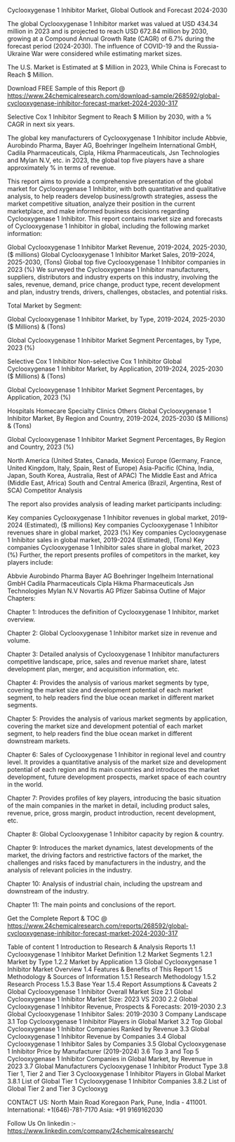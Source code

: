 Cyclooxygenase 1 Inhibitor Market, Global Outlook and Forecast 2024-2030

The global Cyclooxygenase 1 Inhibitor market was valued at USD 434.34 million in 2023 and is projected to reach USD 672.84 million by 2030, growing at a Compound Annual Growth Rate (CAGR) of 6.7% during the forecast period (2024-2030). The influence of COVID-19 and the Russia-Ukraine War were considered while estimating market sizes.

The U.S. Market is Estimated at $ Million in 2023, While China is Forecast to Reach $ Million.

Download FREE Sample of this Report @ https://www.24chemicalresearch.com/download-sample/268592/global-cyclooxygenase-inhibitor-forecast-market-2024-2030-317

Selective Cox 1 Inhibitor Segment to Reach $ Million by 2030, with a % CAGR in next six years.

The global key manufacturers of Cyclooxygenase 1 Inhibitor include Abbvie, Aurobindo Pharma, Bayer AG, Boehringer Ingelheim International GmbH, Cadila Pharmaceuticals, Cipla, Hikma Pharmaceuticals, Jsn Technologies and Mylan N.V, etc. in 2023, the global top five players have a share approximately % in terms of revenue.

This report aims to provide a comprehensive presentation of the global market for Cyclooxygenase 1 Inhibitor, with both quantitative and qualitative analysis, to help readers develop business/growth strategies, assess the market competitive situation, analyze their position in the current marketplace, and make informed business decisions regarding Cyclooxygenase 1 Inhibitor. This report contains market size and forecasts of Cyclooxygenase 1 Inhibitor in global, including the following market information:

Global Cyclooxygenase 1 Inhibitor Market Revenue, 2019-2024, 2025-2030, ($ millions)
Global Cyclooxygenase 1 Inhibitor Market Sales, 2019-2024, 2025-2030, (Tons)
Global top five Cyclooxygenase 1 Inhibitor companies in 2023 (%)
We surveyed the Cyclooxygenase 1 Inhibitor manufacturers, suppliers, distributors and industry experts on this industry, involving the sales, revenue, demand, price change, product type, recent development and plan, industry trends, drivers, challenges, obstacles, and potential risks.

Total Market by Segment:

Global Cyclooxygenase 1 Inhibitor Market, by Type, 2019-2024, 2025-2030 ($ Millions) & (Tons)

Global Cyclooxygenase 1 Inhibitor Market Segment Percentages, by Type, 2023 (%)

Selective Cox 1 Inhibitor
Non-selective Cox 1 Inhibitor
Global Cyclooxygenase 1 Inhibitor Market, by Application, 2019-2024, 2025-2030 ($ Millions) & (Tons)

Global Cyclooxygenase 1 Inhibitor Market Segment Percentages, by Application, 2023 (%)

Hospitals
Homecare
Specialty Clinics
Others
Global Cyclooxygenase 1 Inhibitor Market, By Region and Country, 2019-2024, 2025-2030 ($ Millions) & (Tons)

Global Cyclooxygenase 1 Inhibitor Market Segment Percentages, By Region and Country, 2023 (%)

North America (United States, Canada, Mexico)
Europe (Germany, France, United Kingdom, Italy, Spain, Rest of Europe)
Asia-Pacific (China, India, Japan, South Korea, Australia, Rest of APAC)
The Middle East and Africa (Middle East, Africa)
South and Central America (Brazil, Argentina, Rest of SCA)
Competitor Analysis

The report also provides analysis of leading market participants including:

Key companies Cyclooxygenase 1 Inhibitor revenues in global market, 2019-2024 (Estimated), ($ millions)
Key companies Cyclooxygenase 1 Inhibitor revenues share in global market, 2023 (%)
Key companies Cyclooxygenase 1 Inhibitor sales in global market, 2019-2024 (Estimated), (Tons)
Key companies Cyclooxygenase 1 Inhibitor sales share in global market, 2023 (%)
Further, the report presents profiles of competitors in the market, key players include:

Abbvie
Aurobindo Pharma
Bayer AG
Boehringer Ingelheim International GmbH
Cadila Pharmaceuticals
Cipla
Hikma Pharmaceuticals
Jsn Technologies
Mylan N.V
Novartis AG
Pfizer
Sabinsa
Outline of Major Chapters:

Chapter 1: Introduces the definition of Cyclooxygenase 1 Inhibitor, market overview.

Chapter 2: Global Cyclooxygenase 1 Inhibitor market size in revenue and volume.

Chapter 3: Detailed analysis of Cyclooxygenase 1 Inhibitor manufacturers competitive landscape, price, sales and revenue market share, latest development plan, merger, and acquisition information, etc.

Chapter 4: Provides the analysis of various market segments by type, covering the market size and development potential of each market segment, to help readers find the blue ocean market in different market segments.

Chapter 5: Provides the analysis of various market segments by application, covering the market size and development potential of each market segment, to help readers find the blue ocean market in different downstream markets.

Chapter 6: Sales of Cyclooxygenase 1 Inhibitor in regional level and country level. It provides a quantitative analysis of the market size and development potential of each region and its main countries and introduces the market development, future development prospects, market space of each country in the world.

Chapter 7: Provides profiles of key players, introducing the basic situation of the main companies in the market in detail, including product sales, revenue, price, gross margin, product introduction, recent development, etc.

Chapter 8: Global Cyclooxygenase 1 Inhibitor capacity by region & country.

Chapter 9: Introduces the market dynamics, latest developments of the market, the driving factors and restrictive factors of the market, the challenges and risks faced by manufacturers in the industry, and the analysis of relevant policies in the industry.

Chapter 10: Analysis of industrial chain, including the upstream and downstream of the industry.

Chapter 11: The main points and conclusions of the report.

Get the Complete Report & TOC @ https://www.24chemicalresearch.com/reports/268592/global-cyclooxygenase-inhibitor-forecast-market-2024-2030-317

Table of content
1 Introduction to Research & Analysis Reports
1.1 Cyclooxygenase 1 Inhibitor Market Definition
1.2 Market Segments
1.2.1 Market by Type
1.2.2 Market by Application
1.3 Global Cyclooxygenase 1 Inhibitor Market Overview
1.4 Features & Benefits of This Report
1.5 Methodology & Sources of Information
1.5.1 Research Methodology
1.5.2 Research Process
1.5.3 Base Year
1.5.4 Report Assumptions & Caveats
2 Global Cyclooxygenase 1 Inhibitor Overall Market Size
2.1 Global Cyclooxygenase 1 Inhibitor Market Size: 2023 VS 2030
2.2 Global Cyclooxygenase 1 Inhibitor Revenue, Prospects & Forecasts: 2019-2030
2.3 Global Cyclooxygenase 1 Inhibitor Sales: 2019-2030
3 Company Landscape
3.1 Top Cyclooxygenase 1 Inhibitor Players in Global Market
3.2 Top Global Cyclooxygenase 1 Inhibitor Companies Ranked by Revenue
3.3 Global Cyclooxygenase 1 Inhibitor Revenue by Companies
3.4 Global Cyclooxygenase 1 Inhibitor Sales by Companies
3.5 Global Cyclooxygenase 1 Inhibitor Price by Manufacturer (2019-2024)
3.6 Top 3 and Top 5 Cyclooxygenase 1 Inhibitor Companies in Global Market, by Revenue in 2023
3.7 Global Manufacturers Cyclooxygenase 1 Inhibitor Product Type
3.8 Tier 1, Tier 2 and Tier 3 Cyclooxygenase 1 Inhibitor Players in Global Market
3.8.1 List of Global Tier 1 Cyclooxygenase 1 Inhibitor Companies
3.8.2 List of Global Tier 2 and Tier 3 Cyclooxyg

CONTACT US:
North Main Road Koregaon Park, Pune, India - 411001.
International: +1(646)-781-7170
Asia: +91 9169162030

Follow Us On linkedin :- https://www.linkedin.com/company/24chemicalresearch/
